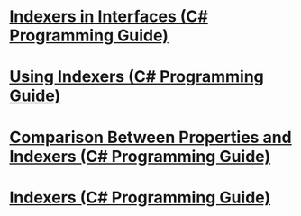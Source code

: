 # [Indexers in Interfaces (C# Programming Guide)](indexers-in-interfaces.md)
# [Using Indexers (C# Programming Guide)](using-indexers.md)
# [Comparison Between Properties and Indexers (C# Programming Guide)](comparison-between-properties-and-indexers.md)
# [Indexers (C# Programming Guide)](index.md)
